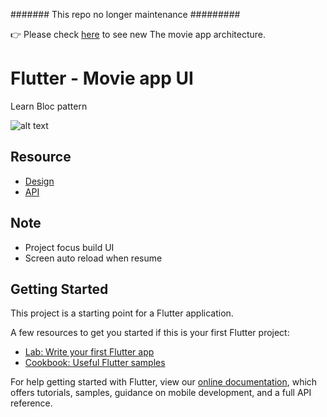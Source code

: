 ####### This repo no longer maintenance #########

👉 Please check [here](https://github.com/kzjn10/Flutter_Bloc_Movie_2) to see new The movie app architecture.

# Flutter - Movie app UI

Learn Bloc pattern

![alt text](https://cdn.dribbble.com/users/1567880/screenshots/5026483/dribbble.png "Resoure")


## Resource

- [Design](https://dribbble.com/shots/5026483-Netflix-Mobile-App-Redesign/attachments)
- [API](https://developers.themoviedb.org/3/movies/get-movie-images)

## Note

- Project focus build UI
- Screen auto reload when resume

## Getting Started

This project is a starting point for a Flutter application.

A few resources to get you started if this is your first Flutter project:

- [Lab: Write your first Flutter app](https://flutter.io/docs/get-started/codelab)
- [Cookbook: Useful Flutter samples](https://flutter.io/docs/cookbook)

For help getting started with Flutter, view our 
[online documentation](https://flutter.io/docs), which offers tutorials, 
samples, guidance on mobile development, and a full API reference.
